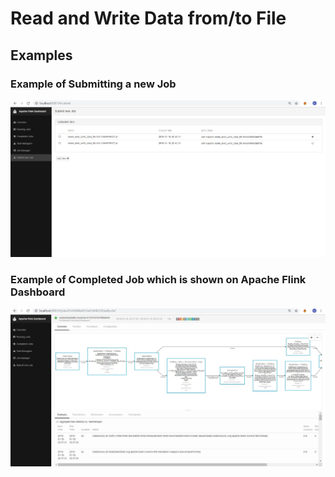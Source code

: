 # Read and Write Data from/to File

## Examples
### Example of Submitting a new Job
![](src/main/resources/submit_job.JPG)

### Example of Completed Job which is shown on Apache Flink Dashboard
![](src/main/resources/completed_job.JPG)
